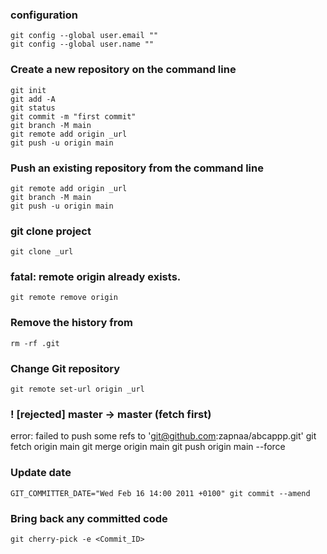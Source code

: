 ### configuration
    git config --global user.email ""
    git config --global user.name ""

### Create a new repository on the command line
    git init
    git add -A
    git status
    git commit -m "first commit"
    git branch -M main
    git remote add origin _url
    git push -u origin main

### Push an existing repository from the command line

    git remote add origin _url
    git branch -M main
    git push -u origin main


### git clone project
    git clone _url

### fatal: remote origin already exists.
    git remote remove origin



### Remove the history from 
    rm -rf .git

### Change Git repository
    git remote set-url origin _url

    
### ! [rejected] master -> master (fetch first)
error: failed to push some refs to 'git@github.com:zapnaa/abcappp.git'
    git fetch origin main
    git merge origin main
    git push origin main --force

### Update date
    GIT_COMMITTER_DATE="Wed Feb 16 14:00 2011 +0100" git commit --amend

### Bring back any committed code
    git cherry-pick -e <Commit_ID>
